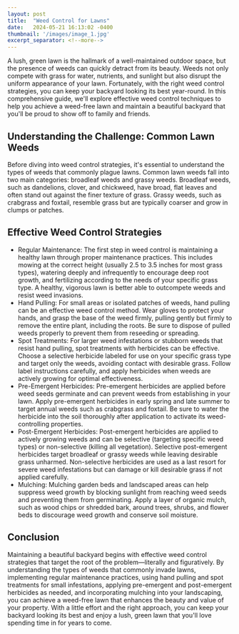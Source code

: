 ```yaml
---
layout: post
title:  "Weed Control for Lawns"
date:   2024-05-21 16:13:02 -0400
thumbnail: '/images/image_1.jpg'
excerpt_separator: <!--more-->
---
```

A lush, green lawn is the hallmark of a well-maintained outdoor space, but the presence of weeds can quickly detract from its beauty. <!--more-->Weeds not only compete with grass for water, nutrients, and sunlight but also disrupt the uniform appearance of your lawn. Fortunately, with the right weed control strategies, you can keep your backyard looking its best year-round. In this comprehensive guide, we'll explore effective weed control techniques to help you achieve a weed-free lawn and maintain a beautiful backyard that you'll be proud to show off to family and friends.

## Understanding the Challenge: Common Lawn Weeds
Before diving into weed control strategies, it's essential to understand the types of weeds that commonly plague lawns. Common lawn weeds fall into two main categories: broadleaf weeds and grassy weeds. Broadleaf weeds, such as dandelions, clover, and chickweed, have broad, flat leaves and often stand out against the finer texture of grass. Grassy weeds, such as crabgrass and foxtail, resemble grass but are typically coarser and grow in clumps or patches.

## Effective Weed Control Strategies
* Regular Maintenance: The first step in weed control is maintaining a healthy lawn through proper maintenance practices. This includes mowing at the correct height (usually 2.5 to 3.5 inches for most grass types), watering deeply and infrequently to encourage deep root growth, and fertilizing according to the needs of your specific grass type. A healthy, vigorous lawn is better able to outcompete weeds and resist weed invasions.
* Hand Pulling: For small areas or isolated patches of weeds, hand pulling can be an effective weed control method. Wear gloves to protect your hands, and grasp the base of the weed firmly, pulling gently but firmly to remove the entire plant, including the roots. Be sure to dispose of pulled weeds properly to prevent them from reseeding or spreading.
* Spot Treatments: For larger weed infestations or stubborn weeds that resist hand pulling, spot treatments with herbicides can be effective. Choose a selective herbicide labeled for use on your specific grass type and target only the weeds, avoiding contact with desirable grass. Follow label instructions carefully, and apply herbicides when weeds are actively growing for optimal effectiveness.
* Pre-Emergent Herbicides: Pre-emergent herbicides are applied before weed seeds germinate and can prevent weeds from establishing in your lawn. Apply pre-emergent herbicides in early spring and late summer to target annual weeds such as crabgrass and foxtail. Be sure to water the herbicide into the soil thoroughly after application to activate its weed-controlling properties.
* Post-Emergent Herbicides: Post-emergent herbicides are applied to actively growing weeds and can be selective (targeting specific weed types) or non-selective (killing all vegetation). Selective post-emergent herbicides target broadleaf or grassy weeds while leaving desirable grass unharmed. Non-selective herbicides are used as a last resort for severe weed infestations but can damage or kill desirable grass if not applied carefully.
* Mulching: Mulching garden beds and landscaped areas can help suppress weed growth by blocking sunlight from reaching weed seeds and preventing them from germinating. Apply a layer of organic mulch, such as wood chips or shredded bark, around trees, shrubs, and flower beds to discourage weed growth and conserve soil moisture.

## Conclusion
Maintaining a beautiful backyard begins with effective weed control strategies that target the root of the problem—literally and figuratively. By understanding the types of weeds that commonly invade lawns, implementing regular maintenance practices, using hand pulling and spot treatments for small infestations, applying pre-emergent and post-emergent herbicides as needed, and incorporating mulching into your landscaping, you can achieve a weed-free lawn that enhances the beauty and value of your property. With a little effort and the right approach, you can keep your backyard looking its best and enjoy a lush, green lawn that you'll love spending time in for years to come.
